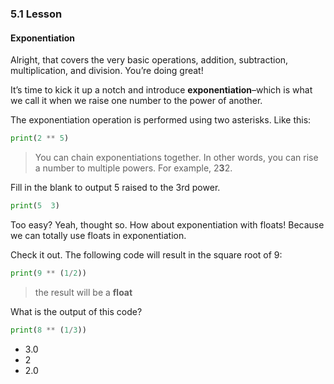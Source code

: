 ### 5.1 Lesson
#### Exponentiation

Alright, that covers the very basic operations, addition, subtraction, multiplication, and division. You’re doing great!  

It’s time to kick it up a notch and introduce **exponentiation**–which is what we call it when we raise one number to the power of another.  

The exponentiation operation is performed using two asterisks. Like this:
``` Python
print(2 ** 5)
```

> You can chain exponentiations together. In other words, you can rise a number to multiple powers. For example, 2**3**2.

Fill in the blank to output 5 raised to the 3rd power.
``` Python
print(5  3)
```

Too easy? Yeah, thought so. How about exponentiation with floats! Because we can totally use floats in exponentiation.  

Check it out. The following code will result in the square root of 9:
``` Python
print(9 ** (1/2))
```

> the result will be a **float**

What is the output of this code?
``` Python
print(8 ** (1/3))
```
- 3.0
- 2
- 2.0